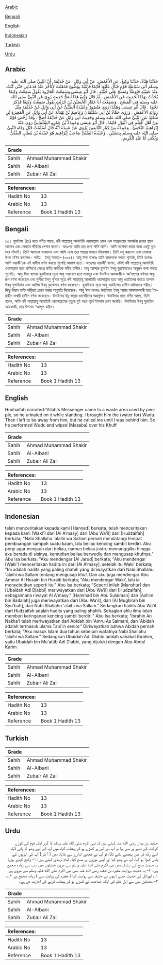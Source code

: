 [Arabic](#arabic)

[Bengali](#bengali)

[English](#english)

[Indonesian](#indonesian)

[Turkish](#turkish)

[Urdu](#urdu)

## Arabic


<div dir="rtl" lang="ar" style={{fontSize:'larger',backgroundColor:'#f8f9fa',padding:20}}>
حَدَّثَنَا هَنَّادٌ، حَدَّثَنَا وَكِيعٌ، عَنِ الأَعْمَشِ، عَنْ أَبِي وَائِلٍ، عَنْ حُذَيْفَةَ، أَنَّ النَّبِيَّ صلى الله عليه وسلم أَتَى سُبَاطَةَ قَوْمٍ فَبَالَ عَلَيْهَا قَائِمًا فَأَتَيْتُهُ بِوَضُوءٍ فَذَهَبْتُ لأَتَأَخَّرَ عَنْهُ فَدَعَانِي حَتَّى كُنْتُ عِنْدَ عَقِبَيْهِ فَتَوَضَّأَ وَمَسَحَ عَلَى خُفَّيْهِ ‏.‏ قَالَ أَبُو عِيسَى وَسَمِعْتُ الْجَارُودَ يَقُولُ سَمِعْتُ وَكِيعًا يُحَدِّثُ بِهَذَا الْحَدِيثِ عَنِ الأَعْمَشِ ‏.‏ ثُمَّ قَالَ وَكِيعٌ هَذَا أَصَحُّ حَدِيثٍ رُوِيَ عَنِ النَّبِيِّ صلى الله عليه وسلم فِي الْمَسْحِ ‏.‏ وَسَمِعْتُ أَبَا عَمَّارٍ الْحُسَيْنَ بْنَ حُرَيْثٍ يَقُولُ سَمِعْتُ وَكِيعًا فَذَكَرَ نَحْوَهُ ‏.‏ قَالَ أَبُو عِيسَى وَهَكَذَا رَوَى مَنْصُورٌ وَعُبَيْدَةُ الضَّبِّيُّ عَنْ أَبِي وَائِلٍ عَنْ حُذَيْفَةَ مِثْلَ رِوَايَةِ الأَعْمَشِ ‏.‏ وَرَوَى حَمَّادُ بْنُ أَبِي سُلَيْمَانَ وَعَاصِمُ بْنُ بَهْدَلَةَ عَنْ أَبِي وَائِلٍ عَنِ الْمُغِيرَةِ بْنِ شُعْبَةَ عَنِ النَّبِيِّ صلى الله عليه وسلم وَحَدِيثُ أَبِي وَائِلٍ عَنْ حُذَيْفَةَ أَصَحُّ ‏.‏ وَقَدْ رَخَّصَ قَوْمٌ مِنْ أَهْلِ الْعِلْمِ فِي الْبَوْلِ قَائِمًا ‏.‏ قَالَ أَبُو عِيسَى وَعَبِيدَةُ بْنُ عَمْرٍو السَّلْمَانِيُّ رَوَى عَنْهُ إِبْرَاهِيمُ النَّخَعِيُّ ‏.‏ وَعَبِيدَةُ مِنْ كِبَارِ التَّابِعِينَ يُرْوَى عَنْ عَبِيدَةَ أَنَّهُ قَالَ أَسْلَمْتُ قَبْلَ وَفَاةِ النَّبِيِّ صلى الله عليه وسلم بِسَنَتَيْنِ ‏.‏ وَعُبَيْدَةُ الضَّبِّيُّ صَاحِبُ إِبْرَاهِيمَ هُوَ عُبَيْدَةُ بْنُ مُعَتِّبٍ الضَّبِّيُّ وَيُكْنَى أَبَا عَبْدِ الْكَرِيمِ ‏.‏
</div>
<div style={{backgroundColor:'#f8f9fa',padding:20, marginBottom: 10}}><table> <thead> <tr> <th>Grade</th> <th></th> </tr> </thead> <tbody> <tr><td>Sahih</td><td>Ahmad Muhammad Shakir</td></tr><tr><td>Sahih</td><td>Al-Albani</td></tr><tr><td>Sahih</td><td>Zubair Ali Zai</td></tr></tbody></table><table> <thead> <tr> <th>References:</th> <th></th> </tr> </thead> <tbody><tr><td>Hadith No</td><td>13</td></tr><tr><td>Arabic No</td><td>13</td></tr><tr><td>Reference</td><td>Book 1 Hadith 13</td></tr></tbody></table></div>

## Bengali


<div dir="ltr" lang="bn" style={{fontSize:'larger',backgroundColor:'#f8f9fa',padding:20}}>
১৩। হুযাইফা (রাঃ) হতে বর্ণিত আছে, নবী সাল্লাল্লাহু আলাইহি ওয়াসাল্লাম কোন এক সম্প্রদায়ের আবর্জনা রাখার স্থানে আসেন এবং সেখানে দাঁড়িয়ে পেশাব করেন। অতঃপর আমি তার জন্য পানি আনি। আমি অপেক্ষা করার জন্য একটু দূরে সরে দাঁড়াই। তিনি আমাকে ডাকলেন এবং আমি এসে তার পায়ের সামনে দাঁড়ালাম। তিনি ওযু করলেন এবং মোজার উপর মসিহ করলেন। সহীহ। ইবনু মাজাহ– (৩০৫)। আবু ঈসা বলেনঃ আমি জারুদকে বলতে শুনেছি, তিনি বলেনঃ আমি ওয়াকী'কে এই হাদীস বর্ণনা করতে শুনেছি আমাশ হতে। অতঃপর ওয়াকী' বলেন, এটাই নবী সাল্লাল্লাহু আলাইহি ওয়াসাল্লাম হতে মাসিহ’র ক্ষেত্রে বর্ণিত সর্বাধিক সহীহ হাদীস। আবু আম্মার হুসাইন ইবনু হুরাইসকেও অনুরূপ কথা বলতে শুনেছি। আবু ঈসা বলেনঃ হুযাইফার সূত্রে আবু ওয়ায়েল হতে মানসূর এবং উবাইদা আযবাব্বী ও আ'মাশের বর্ণনায় অনুরূপ বর্ণনা করেছেন এবং মুগীরা ইবনু শু’বার সূত্রে নবী সাল্লাল্লাহু আলাইহি ওয়াসাল্লাম হতে আবু ওয়াইলের বরাতে হাম্মাদ ইবনু সুলাইমান এবং আসিম ইবনু বুহদালাহ বর্ণনা করেছেন। হু্যাইফার সূত্রে আবু ওয়াইলের হাদীস অধিকতর সহীহ্। কিছু বিদ্বান ব্যক্তি দাঁড়িয়ে প্রস্রাব করার অনুমতি দিয়েছেন। আবু ঈসা বলেনঃ উবাইদাহ ইবনু আমর আসসালমানী হতে ইবরাহীম নাখয়ী হাদীস বর্ণনা করেছেন। উবাইদাহ উচু স্তরের তাবেয়ীদের অন্তর্ভুক্ত। উবাইদাহ হতে বর্ণিত আছে, তিনি বলেন, আমি নবী সাল্লাল্লাহু আলাইহি ওয়াসাল্লামের মৃত্যুর দুই বছর পূর্বে ইসলাম গ্রহণ করেছি। উবাইদাহ ইবনু মুয়াত্তিব আযবাব্বী, তার উপনাম ‘আব্দুল করীম।
</div>
<div style={{backgroundColor:'#f8f9fa',padding:20, marginBottom: 10}}><table> <thead> <tr> <th>Grade</th> <th></th> </tr> </thead> <tbody> <tr><td>Sahih</td><td>Ahmad Muhammad Shakir</td></tr><tr><td>Sahih</td><td>Al-Albani</td></tr><tr><td>Sahih</td><td>Zubair Ali Zai</td></tr></tbody></table><table> <thead> <tr> <th>References:</th> <th></th> </tr> </thead> <tbody><tr><td>Hadith No</td><td>13</td></tr><tr><td>Arabic No</td><td>13</td></tr><tr><td>Reference</td><td>Book 1 Hadith 13</td></tr></tbody></table></div>

## English


<div dir="ltr" lang="en" style={{fontSize:'larger',backgroundColor:'#f8f9fa',padding:20}}>
Hudhaifah narrated:"Allah's Messenger came to a waste area used by people, so he urinated on it while standing. I brought him the (water for) Wudu. Then I left to be away from him, but he called me until I was behind him. So he performed Wudu and wiped (Masaba) over his Khuff
</div>
<div style={{backgroundColor:'#f8f9fa',padding:20, marginBottom: 10}}><table> <thead> <tr> <th>Grade</th> <th></th> </tr> </thead> <tbody> <tr><td>Sahih</td><td>Ahmad Muhammad Shakir</td></tr><tr><td>Sahih</td><td>Al-Albani</td></tr><tr><td>Sahih</td><td>Zubair Ali Zai</td></tr></tbody></table><table> <thead> <tr> <th>References:</th> <th></th> </tr> </thead> <tbody><tr><td>Hadith No</td><td>13</td></tr><tr><td>Arabic No</td><td>13</td></tr><tr><td>Reference</td><td>Book 1 Hadith 13</td></tr></tbody></table></div>

## Indonesian


<div dir="ltr" lang="id" style={{fontSize:'larger',backgroundColor:'#f8f9fa',padding:20}}>
telah menceritakan kepada kami [Hannad] berkata, telah menceritakan kepada kami [Waki'] dari [Al A'masy] dari [Abu Wa'il] dari [Hudzaifah] berkata; "Nabi Shallahu 'alaihi wa Sallam pernah mendatangi tempat pembuangan sampah suatu kaum, lalu beliau kencing sambil berdiri. Aku pergi agar menjauh dari beliau, namun beliau justru memanggilku hingga aku berada di sisinya, kemudian beliau berwudlu dan mengusap khufnya." Abu Isa berkata; "Aku mendengar [Al Jarud] berkata; "Aku mendengar [Waki'] menceritakan hadits ini dari [Al A'masy], setelah itu Waki' berkata; "Ini adalah hadits yang paling shahih yang diriwayatkan dari Nabi Shallahu 'alaihi wa Sallam tentang mengusap khuf. Dan aku juga mendengar Abu Ammar Al Husain bin Huraib berkata; "Aku mendengar Waki', lalu ia menyebutkan seperti itu." Abu Isa berkata; "Seperti inilah [Manshur] dan [Ubaidah Adl Dlabbi] meriwayatkan dari [Abu Wa'il] dari [Hudzaifah], sebagaimana riwayat Al A'masy." [Hammad bin Abu Sulaiman] dan [Ashim bin Badalah] juga meriwayatkan dari [Abu Wa'il], dari [Al Mughirah bin Syu'bah], dari Nabi Shallahu 'alaihi wa Sallam." Sedangkan hadits Abu Wa'il dari Hudzaifah adalah hadits yang paling shahih. Sebagian ahlu ilmu telah memberi keringanan kencing sambil berdiri." Abu Isa berkata; "Ibrahin An Nakha'i telah meriwayatkan dari Abidah bin 'Amru As Salmani, dan 'Abidah adalah termasuk ulama Tabi'in senior." Diriwayatkan bahwa Abidah pernah berkata; "Aku masuk Islam dua tahun sebelum wafatnya Nabi Shallahu 'alaihi wa Sallam." Sedangkan Ubaidah Adl Dlabbi adalah sahabat Ibrahim, yaitu Ubaidah bin Mu'attib Adl Dlabbi, yang dijuluki dengan Abu Abdul Karim
</div>
<div style={{backgroundColor:'#f8f9fa',padding:20, marginBottom: 10}}><table> <thead> <tr> <th>Grade</th> <th></th> </tr> </thead> <tbody> <tr><td>Sahih</td><td>Ahmad Muhammad Shakir</td></tr><tr><td>Sahih</td><td>Al-Albani</td></tr><tr><td>Sahih</td><td>Zubair Ali Zai</td></tr></tbody></table><table> <thead> <tr> <th>References:</th> <th></th> </tr> </thead> <tbody><tr><td>Hadith No</td><td>13</td></tr><tr><td>Arabic No</td><td>13</td></tr><tr><td>Reference</td><td>Book 1 Hadith 13</td></tr></tbody></table></div>

## Turkish


<div dir="ltr" lang="tr" style={{fontSize:'larger',backgroundColor:'#f8f9fa',padding:20}}>

</div>
<div style={{backgroundColor:'#f8f9fa',padding:20, marginBottom: 10}}><table> <thead> <tr> <th>Grade</th> <th></th> </tr> </thead> <tbody> <tr><td>Sahih</td><td>Ahmad Muhammad Shakir</td></tr><tr><td>Sahih</td><td>Al-Albani</td></tr><tr><td>Sahih</td><td>Zubair Ali Zai</td></tr></tbody></table><table> <thead> <tr> <th>References:</th> <th></th> </tr> </thead> <tbody><tr><td>Hadith No</td><td>13</td></tr><tr><td>Arabic No</td><td>13</td></tr><tr><td>Reference</td><td>Book 1 Hadith 13</td></tr></tbody></table></div>

## Urdu


<div dir="rtl" lang="ur" style={{fontSize:'larger',backgroundColor:'#f8f9fa',padding:20}}>
حذیفہ بن یمان رضی الله عنہ کہتے ہیں کہ نبی اکرم صلی الله علیہ وسلم کا گزر ایک قوم کے کوڑے کرکٹ کے ڈھیر پر سے ہوا تو آپ نے اس پر کھڑے ہو کر پیشاب کیا، میں آپ کے لیے وضو کا پانی لایا، اسے رکھ کر میں پیچھے ہٹنے لگا، تو آپ نے مجھے اشارے سے بلایا، میں ( آ کر ) آپ کی ایڑیوں کے پاس کھڑا ہو گیا، آپ نے وضو کیا اور اپنے موزوں پر مسح کیا۔ امام ترمذی کہتے ہیں: ۱- وکیع کہتے ہیں: یہ حدیث مسح کے سلسلہ میں نبی اکرم صلی الله علیہ وسلم سے مروی حدیثوں میں سب سے زیادہ صحیح ہے۔ ۲- یہ حدیث بروایت مغیرہ بن شعبہ رضی الله عنہ بھی نبی اکرم صلی الله علیہ وسلم سے مروی ہے ۱؎ ابووائل کی حدیث جسے انہوں نے حذیفہ سے روایت کیا ( مغیرہ کی روایت سے ) زیادہ صحیح ہے ۲؎، ۳- محدثین میں سے اہل علم کی ایک جماعت نے کھڑے ہو کر پیشاب کرنے کی اجازت دی ہے۔
</div>
<div style={{backgroundColor:'#f8f9fa',padding:20, marginBottom: 10}}><table> <thead> <tr> <th>Grade</th> <th></th> </tr> </thead> <tbody> <tr><td>Sahih</td><td>Ahmad Muhammad Shakir</td></tr><tr><td>Sahih</td><td>Al-Albani</td></tr><tr><td>Sahih</td><td>Zubair Ali Zai</td></tr></tbody></table><table> <thead> <tr> <th>References:</th> <th></th> </tr> </thead> <tbody><tr><td>Hadith No</td><td>13</td></tr><tr><td>Arabic No</td><td>13</td></tr><tr><td>Reference</td><td>Book 1 Hadith 13</td></tr></tbody></table></div>